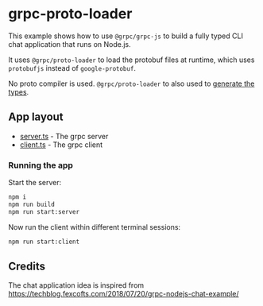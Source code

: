 # grpc-proto-loader

This example shows how to use `@grpc/grpc-js` to build a fully typed CLI chat application that runs on Node.js.

It uses `@grpc/proto-loader` to load the protobuf files at runtime, which uses `protobufjs` instead of `google-protobuf`. 

No proto compiler is used. `@grpc/proto-loader` to also used to [generate the  types](https://github.com/grpc/grpc-node/pull/1474).

## App layout

- [server.ts](./server.ts) - The grpc server
- [client.ts](./client.ts) - The grpc client

### Running the app

Start the server:

```bash
npm i
npm run build
npm run start:server
```

Now run the client within different terminal sessions:

```bash
npm run start:client
```

## Credits

The chat application idea is inspired from https://techblog.fexcofts.com/2018/07/20/grpc-nodejs-chat-example/
